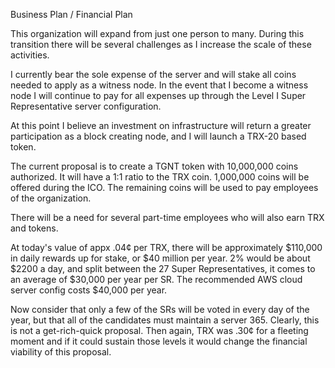 Business Plan / Financial Plan

This organization will expand from just one person to many. During this transition there will be several challenges as I increase the scale of these activities.

I currently bear the sole expense of the server and will stake all coins needed to apply as a witness node. In the event that I become a witness node I will continue to pay for all expenses up through the Level I Super Representative server configuration. 

At this point I believe an investment on infrastructure will return a greater participation as a block creating node, and I will launch a TRX-20 based token.

The current proposal is to create a TGNT token with 10,000,000 coins authorized. It will have a 1:1 ratio to the TRX coin. 1,000,000 coins will be offered during the ICO. The remaining coins will be used to pay employees of the organization.

There will be a need for several part-time employees who will also earn TRX and tokens. 


 

At today's value of appx .04¢ per TRX, there will be approximately $110,000 in daily rewards up for stake, or $40 million per year. 2% would be about $2200 a day, and split between the 27 Super Representatives, it comes to an average of $30,000 per year per SR. The recommended AWS cloud server config costs $40,000 per year.

Now consider that only a few of the SRs will be voted in every day of the year, but that all of the candidates must maintain a server 365. Clearly, this is not a get-rich-quick proposal. Then again, TRX was .30¢ for a fleeting moment and if it could sustain those levels it would change the financial viability of this proposal.
